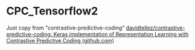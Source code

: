 # CPC_Tensorflow2
Just copy from "contrastive-predictive-coding"
[davidtellez/contrastive-predictive-coding: Keras implementation of Representation Learning with Contrastive Predictive Coding (github.com)](https://github.com/davidtellez/contrastive-predictive-coding)
